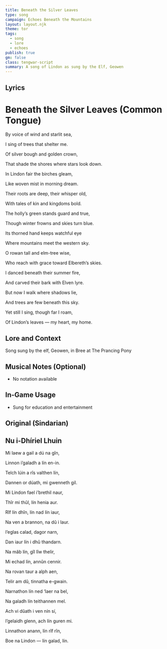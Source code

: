 ```yaml
---
title: Beneath the Silver Leaves
type: song
campaign: Echoes Beneath the Mountains
layout: layout.njk
theme: tor
tags:
  - song
  - lore
  - echoes
publish: true
gm: false
class: tengwar-script
summary: A song of Lindon as sung by the Elf, Geowen
---
```


## Lyrics

# Beneath the Silver Leaves (Common Tongue)

<p class="dropcap">By voice of wind and starlit sea,<p/>

I sing of trees that shelter me.

Of silver bough and golden crown,

That shade the shores where stars look down.

In Lindon fair the birches gleam,

Like woven mist in morning dream.

Their roots are deep, their whisper old,

With tales of kin and kingdoms bold.

The holly’s green stands guard and true,

Though winter frowns and skies turn blue.

Its thorned hand keeps watchful eye

Where mountains meet the western sky.

O rowan tall and elm-tree wise,

Who reach with grace toward Elbereth’s skies.

I danced beneath their summer fire,

And carved their bark with Elven lyre.

But now I walk where shadows lie,

And trees are few beneath this sky.

Yet still I sing, though far I roam,

Of Lindon’s leaves — my heart, my home.


## Lore and Context

Song sung by the elf, Geowen, in Bree at The Prancing Pony

## Musical Notes (Optional)

- No notation available

## In-Game Usage

- Sung for education and entertainment

## Original (Sindarian)

## Nu i-Dhíriel Lhuin

Mi laew a gail a dú na gîn,

Linnon i’galadh a lín en-in.

Telch lúin a rîs valthen lín,

Dannen or dúath, mi gwenneth gil.

Mi Lindon fael i’brethil naur,

Thîr mi thûl, lín henia aur.

Rîf lín dhîn, lín nad lín iaur,

Na ven a brannon, na dû i laur.

I’eglas calad, dagor narn,

Dan iaur lín i dhû thandarn.

Na mâb lín, gîl lîw thelir,

Mi echad lín, annûn cennir.

Na rovan taur a alph aen,

Telir am dû, tinnatha e-gwain.

Narnathon lín ned ‘laer na bel,

Na galadh lín teithannen mel.

Ach vi dûath i ven nín sí,

I’gelaidh glenn, ach lín guren mi.

Linnathon anann, lín rîf rîn,

Boe na Lindon — lín galad, lín.

